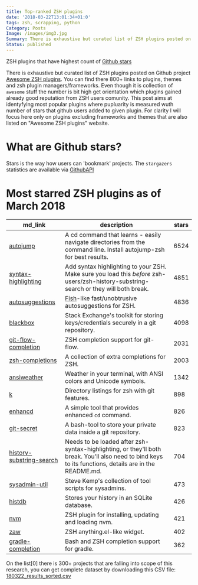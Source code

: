 ```yaml
---
title: Top-ranked ZSH plugins
date: '2018-03-22T13:01:34+01:0'
tags: zsh, scrapping, python
Category: Posts
Image: /images/img3.jpg
Summary: There is exhaustive but curated list of ZSH plugins posted on Github project [Awesome ZSH plugins](https://github.com/unixorn/awesome-zsh-plugins). You can find there 800+ links to plugins, themes and zsh plugin managers/frameworks. Even though it is collection of `awesome` stuff the number is bit high get orientation which plugins gained already good reputation from ZSH users comunity. This post aims at identyfying most popular plugins where pupluarity is measured wuth number of stars that github users added to given plugin. For clarity I will focus here only on plugins excluding frameworks and themes that are also listed on "Awesome ZSH plugins" website.
Status: published
---
```


ZSH plugins that have highest count of [Github stars]()


There is exhaustive but curated list of ZSH plugins posted on Github project [Awesome ZSH plugins](https://github.com/unixorn/awesome-zsh-plugins). You can find there 800+ links to plugins, themes and zsh plugin managers/frameworks. Even though it is collection of `awesome` stuff the number is bit high get orientation which plugins gained already good reputation from ZSH users comunity. This post aims at identyfying most popular plugins where pupluarity is measured wuth number of stars that github users added to given plugin. For clarity I will focus here only on plugins excluding frameworks and themes that are also listed on "Awesome ZSH plugins" website.

# What are Github stars?

Stars is the way how users can 'bookmark' projects. The `stargazers` statistics are available via [GithubAPI]()

# Most starred ZSH plugins as of March 2018

md_link                                                                               | description                                                                                                                                            | stars
------------------------------------------------------------------------------------- | ------------------------------------------------------------------------------------------------------------------------------------------------------ | -----
[autojump](https://github.com/wting/autojump)                                         | A cd command that learns - easily navigate directories from the command line. Install autojump-zsh for best results.                                   | 6524
[syntax-highlighting](https://github.com/zsh-users/zsh-syntax-highlighting)           | Add syntax highlighting to your ZSH. Make sure you load this _before_ zsh-users/zsh-history-substring-search or they will both break.                  | 4851
[autosuggestions](https://github.com/zsh-users/zsh-autosuggestions)                   | [Fish](https://fishshell.com/)-like fast/unobtrusive autosuggestions for ZSH.                                                                          | 4836
[blackbox](https://github.com/StackExchange/blackbox)                                 | Stack Exchange's toolkit for storing keys/credentials securely in a git repository.                                                                    | 4098
[git-flow-completion](https://github.com/bobthecow/git-flow-completion)               | ZSH completion support for git-flow.                                                                                                                   | 2031
[zsh-completions](https://github.com/zsh-users/zsh-completions)                       | A collection of extra completions for ZSH.                                                                                                             | 2003
[ansiweather](https://github.com/fcambus/ansiweather)                                 | Weather in your terminal, with ANSI colors and Unicode symbols.                                                                                        | 1342
[k](https://github.com/rimraf/k)                                                      | Directory listings for zsh with git features.                                                                                                          | 898
[enhancd](https://github.com/b4b4r07/enhancd)                                         | A simple tool that provides enhanced `cd` command.                                                                                                     | 826
[git-secret](https://github.com/sobolevn/git-secret)                                  | A bash-tool to store your private data inside a git repository.                                                                                        | 823
[history-substring-search](https://github.com/zsh-users/zsh-history-substring-search) | Needs to be loaded after zsh-syntax-highlighting, or they'll both break. You'll also need to bind keys to its functions, details are in the README.md. | 704
[sysadmin-util](https://github.com/skx/sysadmin-util)                                 | Steve Kemp's collection of tool scripts for sysadmins.                                                                                                 | 473
[histdb](https://github.com/larkery/zsh-histdb)                                       | Stores your history in an SQLite database.                                                                                                             | 426
[nvm](https://github.com/lukechilds/zsh-nvm)                                          | ZSH plugin for installing, updating and loading nvm.                                                                                                   | 421
[zaw](https://github.com/zsh-users/zaw)                                               | ZSH anything.el-like widget.                                                                                                                           | 402
[gradle-completion](https://github.com/eriwen/gradle-completion)                      | Bash and ZSH completion support for gradle.                                                                                                            | 362


On the list[0] there is 300+ projects that are falling into scope of this research, you can get complete dataset by downloading this CSV file: [180322_results_sorted.csv]()
